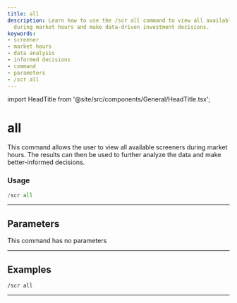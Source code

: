 ```yaml
---
title: all
description: Learn how to use the /scr all command to view all available screeners
  during market hours and make data-driven investment decisions.
keywords:
- screener
- market hours
- data analysis
- informed decisions
- command
- parameters
- /scr all
---
```


import HeadTitle from '@site/src/components/General/HeadTitle.tsx';

<HeadTitle title="all - Scr - Screeners - Telegram - Reference | OpenBB Bot Docs" />

# all

This command allows the user to view all available screeners during market hours. The results can then be used to further analyze the data and make better-informed decisions.

### Usage

```python wordwrap
/scr all
```

---

## Parameters

This command has no parameters



---

## Examples

```
/scr all
```
---
